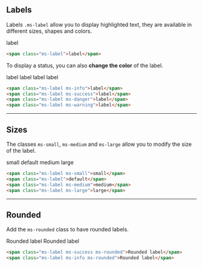 ## Labels

Labels `.ms-label` allow you to display highlighted text, they are available in different sizes, shapes and colors.

<span class="ms-label">label</span>

```html
<span class="ms-label">label</span>
```

To display a status, you can also **change the color** of the label.

<span class="ms-label ms-info">label</span>
<span class="ms-label ms-success">label</span>
<span class="ms-label ms-danger">label</span>
<span class="ms-label ms-warning">label</span>

```html
<span class="ms-label ms-info">label</span>
<span class="ms-label ms-success">label</span>
<span class="ms-label ms-danger">label</span>
<span class="ms-label ms-warning">label</span>
```
___

## Sizes

The classes `ms-small`, `ms-medium` and `ms-large` allow you to modify the size of the label.

<span class="ms-label ms-small">small</span>
<span class="ms-label">default</span>
<span class="ms-label ms-medium">medium</span>
<span class="ms-label ms-large">large</span>

```html
<span class="ms-label ms-small">small</span>
<span class="ms-label">default</span>
<span class="ms-label ms-medium">medium</span>
<span class="ms-label ms-large">large</span>
```
___

## Rounded

Add the `ms-rounded` class to have rounded labels.

<span class="ms-label ms-success ms-rounded">Rounded label</span>
<span class="ms-label ms-info ms-rounded">Rounded label</span>

```html
<span class="ms-label ms-success ms-rounded">Rounded label</span>
<span class="ms-label ms-info ms-rounded">Rounded label</span>
```